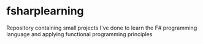 # fsharplearning
Repository containing small projects I've done to learn the F# programming language and applying functional programming principles
